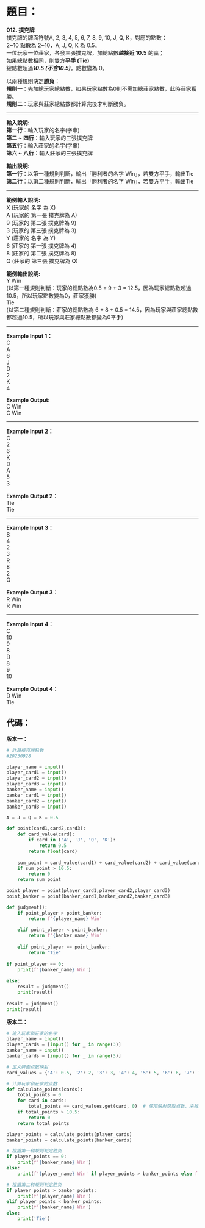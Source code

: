 # 題目：
**012. 撲克牌**   
撲克牌的牌面符號A, 2, 3, 4, 5, 6, 7, 8, 9, 10, J, Q, K，對應的點數：  
2~10 點數為 2~10，A, J, Q, K 為 0.5。  
一位玩家一位莊家，各發三張撲克牌，加總點數**越接近 10.5** 的贏；  
如果總點數相同，則雙方**平手 (Tie)**    
總點數超過***10.5 (不含10.5)***，點數變為 0。  

以兩種規則決定**勝負**：  
**規則一**：先加總玩家總點數，如果玩家點數為0則不需加總莊家點數，此時莊家獲勝。  
**規則二**：玩家與莊家總點數都計算完後才判斷勝負。   

-------------------------------------------------------------------
**輸入說明:**  
**第一行**：輸入玩家的名字(字串)  
**第二 ~ 四行**：輸入玩家的三張撲克牌  
**第五行**：輸入莊家的名字(字串)  
**第六 ~ 八行**：輸入莊家的三張撲克牌  

**輸出說明:**  
**第一行**：以第一種規則判斷，輸出「勝利者的名字 Win」，若雙方平手，輸出Tie  
**第二行**：以第二種規則判斷，輸出「勝利者的名字 Win」，若雙方平手，輸出Tie  

-------------------------------------------------------------------
**範例輸入說明:**  
X (玩家的 名字 為 X)  
A (玩家的 第一張 撲克牌為 A)  
9 (玩家的 第二張 撲克牌為 9)  
3 (玩家的 第三張 撲克牌為 3)  
Y (莊家的 名字 為 Y)  
6 (莊家的 第一張 撲克牌為 4)  
8 (莊家的 第二張 撲克牌為 8)  
Q (莊家的 第三張 撲克牌為 Q)  

**範例輸出說明:**  
Y Win  
(以第一種規則判斷：玩家的總點數為0.5 + 9 + 3 = 12.5，因為玩家總點數超過10.5，所以玩家點數變為0，莊家獲勝)  
Tie  
(以第二種規則判斷：莊家的總點數為 6 + 8 + 0.5 = 14.5，因為玩家與莊家總點數都超過10.5，所以玩家與莊家總點數都變為0**平手**)  

-------------------------------------------------------------------
**Example Input 1：**  
C  
A  
6  
J  
D  
2  
K  
4  

**Example Output:**  
C Win  
C Win  

-------------------------------------------------------------------
**Example Input 2：**  
C  
2  
6  
K  
D  
A  
5   
3  

**Example Output 2：**  
Tie  
Tie  

-------------------------------------------------------------------
**Example Input 3：**  
S  
4  
2  
3  
R  
8  
2  
Q  

**Example Output 3：**  
R Win  
R Win  

-------------------------------------------------------------------
**Example Input 4：**  
C  
10  
9  
8  
D  
8  
9  
10  
  
**Example Output 4：**  
D Win  
Tie  

## 代碼：  
**版本一：**  
```python
# 計算撲克牌點數
#20230928

player_name = input()
player_card1 = input()
player_card2 = input()
player_card3 = input()
banker_name = input()
banker_card1 = input()
banker_card2 = input()
banker_card3 = input()

A = J = Q = K = 0.5

def point(card1,card2,card3):
    def card_value(card):
        if card in ('A', 'J', 'Q', 'K'):
            return 0.5
        return float(card)
    
    sum_point = card_value(card1) + card_value(card2) + card_value(card3)
    if sum_point > 10.5:
        return 0
    return sum_point

point_player = point(player_card1,player_card2,player_card3)
point_banker = point(banker_card1,banker_card2,banker_card3)

def judgment():
    if point_player > point_banker:
        return f'{player_name} Win'
        
    elif point_player < point_banker:
        return f'{banker_name} Win'
    
    elif point_player == point_banker:
        return "Tie"
        
if point_player == 0:
    print(f'{banker_name} Win')
    
else:
    result = judgment()
    print(result)
    
result = judgment()
print(result)
```

**版本二：**  
```python
# 输入玩家和莊家的名字
player_name = input()
player_cards = [input() for _ in range(3)]
banker_name = input()
banker_cards = [input() for _ in range(3)]

# 定义牌面点数映射
card_values = {'A': 0.5, '2': 2, '3': 3, '4': 4, '5': 5, '6': 6, '7': 7, '8': 8, '9': 9, '10': 10, 'J': 0.5, 'Q': 0.5, 'K': 0.5}

# 计算玩家和莊家的点数
def calculate_points(cards):
    total_points = 0
    for card in cards:
        total_points += card_values.get(card, 0)  # 使用映射获取点数，未找到则默认为0
    if total_points > 10.5:
        return 0
    return total_points

player_points = calculate_points(player_cards)
banker_points = calculate_points(banker_cards)

# 根据第一种规则判定胜负
if player_points == 0:
    print(f'{banker_name} Win')
else:
    print(f'{player_name} Win' if player_points > banker_points else f'{banker_name} Win' if player_points < banker_points else 'Tie')

# 根据第二种规则判定胜负
if player_points > banker_points:
    print(f'{player_name} Win')
elif player_points < banker_points:
    print(f'{banker_name} Win')
else:
    print('Tie')
```
